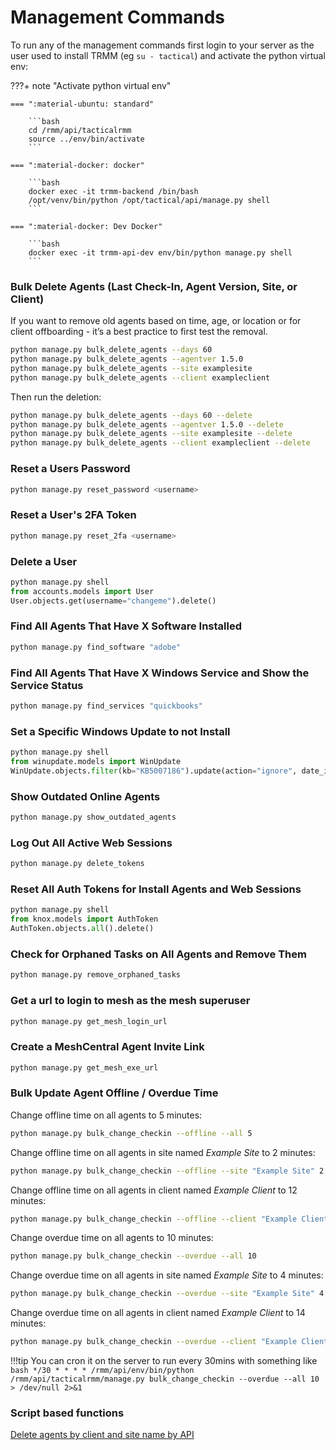# Management Commands

To run any of the management commands first login to your server as the user used to install TRMM (eg `su - tactical`) and activate the python virtual env:

???+ note "Activate python virtual env"

    === ":material-ubuntu: standard"

        ```bash
        cd /rmm/api/tacticalrmm
        source ../env/bin/activate
        ```

    === ":material-docker: docker"

        ```bash
        docker exec -it trmm-backend /bin/bash
        /opt/venv/bin/python /opt/tactical/api/manage.py shell
        ```

    === ":material-docker: Dev Docker"

        ```bash
        docker exec -it trmm-api-dev env/bin/python manage.py shell
        ```

### Bulk Delete Agents (Last Check-In, Agent Version, Site, or Client)

If you want to remove old agents based on time, age, or location or for client offboarding - it’s a best practice to first test the removal.

```bash
python manage.py bulk_delete_agents --days 60
python manage.py bulk_delete_agents --agentver 1.5.0
python manage.py bulk_delete_agents --site examplesite
python manage.py bulk_delete_agents --client exampleclient
```

Then run the deletion:

```bash
python manage.py bulk_delete_agents --days 60 --delete
python manage.py bulk_delete_agents --agentver 1.5.0 --delete
python manage.py bulk_delete_agents --site examplesite --delete
python manage.py bulk_delete_agents --client exampleclient --delete
```

### Reset a Users Password

```bash
python manage.py reset_password <username>
```

### Reset a User's 2FA Token

```bash
python manage.py reset_2fa <username>
```

### Delete a User
```python
python manage.py shell
from accounts.models import User
User.objects.get(username="changeme").delete()
```

### Find All Agents That Have X Software Installed

```bash
python manage.py find_software "adobe"
```

### Find All Agents That Have X Windows Service and Show the Service Status

```bash
python manage.py find_services "quickbooks"
```

### Set a Specific Windows Update to not Install

```python
python manage.py shell
from winupdate.models import WinUpdate
WinUpdate.objects.filter(kb="KB5007186").update(action="ignore", date_installed=None)
```

### Show Outdated Online Agents

```bash
python manage.py show_outdated_agents
```

### Log Out All Active Web Sessions

```bash
python manage.py delete_tokens
```

### Reset All Auth Tokens for Install Agents and Web Sessions

```python
python manage.py shell
from knox.models import AuthToken
AuthToken.objects.all().delete()
```

### Check for Orphaned Tasks on All Agents and Remove Them

```bash
python manage.py remove_orphaned_tasks
```

### Get a url to login to mesh as the mesh superuser
```bash
python manage.py get_mesh_login_url
```

### Create a MeshCentral Agent Invite Link

```bash
python manage.py get_mesh_exe_url
```

### Bulk Update Agent Offline / Overdue Time

Change offline time on all agents to 5 minutes:

```bash
python manage.py bulk_change_checkin --offline --all 5
```

Change offline time on all agents in site named *Example Site* to 2 minutes:

```bash
python manage.py bulk_change_checkin --offline --site "Example Site" 2
```

Change offline time on all agents in client named *Example Client* to 12 minutes:

```bash
python manage.py bulk_change_checkin --offline --client "Example Client" 12
```

Change overdue time on all agents to 10 minutes:

```bash
python manage.py bulk_change_checkin --overdue --all 10
```

Change overdue time on all agents in site named *Example Site* to 4 minutes:

```bash
python manage.py bulk_change_checkin --overdue --site "Example Site" 4
```

Change overdue time on all agents in client named *Example Client* to 14 minutes:

```bash
python manage.py bulk_change_checkin --overdue --client "Example Client" 14
```

!!!tip
    You can cron it on the server to run every 30mins with something like<br>
    ```bash
    */30 * * * * /rmm/api/env/bin/python /rmm/api/tacticalrmm/manage.py bulk_change_checkin --overdue --all 10 > /dev/null 2>&1
    ```

### Script based functions

[Delete agents by client and site name by API](https://github.com/amidaware/community-scripts/blob/main/scripts_wip/TRMM_Mass_Delete_Agents.ps1)
